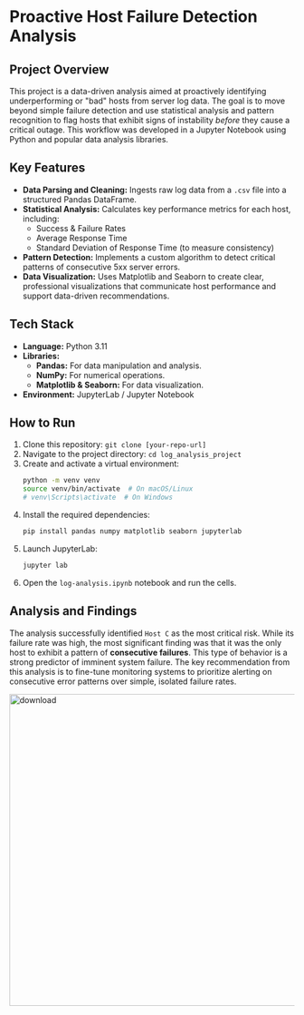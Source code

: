 

# Proactive Host Failure Detection Analysis

## Project Overview

This project is a data-driven analysis aimed at proactively identifying underperforming or "bad" hosts from server log data. The goal is to move beyond simple failure detection and use statistical analysis and pattern recognition to flag hosts that exhibit signs of instability *before* they cause a critical outage. This workflow was developed in a Jupyter Notebook using Python and popular data analysis libraries.

## Key Features

- **Data Parsing and Cleaning:** Ingests raw log data from a `.csv` file into a structured Pandas DataFrame.
- **Statistical Analysis:** Calculates key performance metrics for each host, including:
    - Success & Failure Rates
    - Average Response Time
    - Standard Deviation of Response Time (to measure consistency)
- **Pattern Detection:** Implements a custom algorithm to detect critical patterns of consecutive 5xx server errors.
- **Data Visualization:** Uses Matplotlib and Seaborn to create clear, professional visualizations that communicate host performance and support data-driven recommendations.

## Tech Stack

- **Language:** Python 3.11
- **Libraries:**
    - **Pandas:** For data manipulation and analysis.
    - **NumPy:** For numerical operations.
    - **Matplotlib & Seaborn:** For data visualization.
- **Environment:** JupyterLab / Jupyter Notebook

## How to Run

1.  Clone this repository: `git clone [your-repo-url]`
2.  Navigate to the project directory: `cd log_analysis_project`
3.  Create and activate a virtual environment:
    ```bash
    python -m venv venv
    source venv/bin/activate  # On macOS/Linux
    # venv\Scripts\activate  # On Windows
    ```
4.  Install the required dependencies:
    ```bash
    pip install pandas numpy matplotlib seaborn jupyterlab
    ```
5.  Launch JupyterLab:
    ```bash
    jupyter lab
    ```
6.  Open the `log-analysis.ipynb` notebook and run the cells.

## Analysis and Findings

The analysis successfully identified `Host C` as the most critical risk. While its failure rate was high, the most significant finding was that it was the only host to exhibit a pattern of **consecutive failures**. This type of behavior is a strong predictor of imminent system failure. The key recommendation from this analysis is to fine-tune monitoring systems to prioritize alerting on consecutive error patterns over simple, isolated failure rates.

<img width="840" height="550" alt="download" src="https://github.com/user-attachments/assets/ec528c3a-29db-4c26-9e27-6a73cac23312" />

